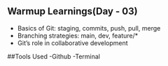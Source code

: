## Warmup Learnings(Day - 03)
- Basics of Git: staging, commits, push, pull, merge
- Branching strategies: main, dev, feature/*
- Git’s role in collaborative development


##Tools Used 
-Github
-Terminal
